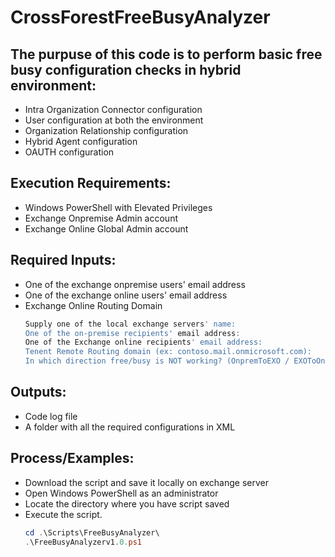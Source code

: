 # CrossForestFreeBusyAnalyzer
## The purpuse of this code is to perform basic free busy configuration checks in hybrid environment:
  * Intra Organization Connector configuration 
  * User configuration at both the environment 
  * Organization Relationship configuration 
  * Hybrid Agent configuration 
  * OAUTH configuration
## Execution Requirements:
  * Windows PowerShell with Elevated Privileges
  * Exchange Onpremise Admin account
  * Exchange Online Global Admin account
## Required Inputs:
  * One of the exchange onpremise users' email address
  * One of the exchange online users' email address
  * Exchange Online Routing Domain
    ```powershell
    Supply one of the local exchange servers' name: 
    One of the on-premise recipients' email address: 
    One of the Exchange online recipients' email address: 
    Tenent Remote Routing domain (ex: contoso.mail.onmicrosoft.com): 
    In which direction free/busy is NOT working? (OnpremToEXO / EXOToOnprem):
    ``` 
## Outputs:
  * Code log file
  * A folder with all the required configurations in XML
## Process/Examples:
 * Download the script and save it locally on exchange server
 * Open Windows PowerShell as an administrator
 * Locate the directory where you have script saved
 * Execute the script.
   ```powershell
   cd .\Scripts\FreeBusyAnalyzer\
   .\FreeBusyAnalyzerv1.0.ps1
   ```
   
